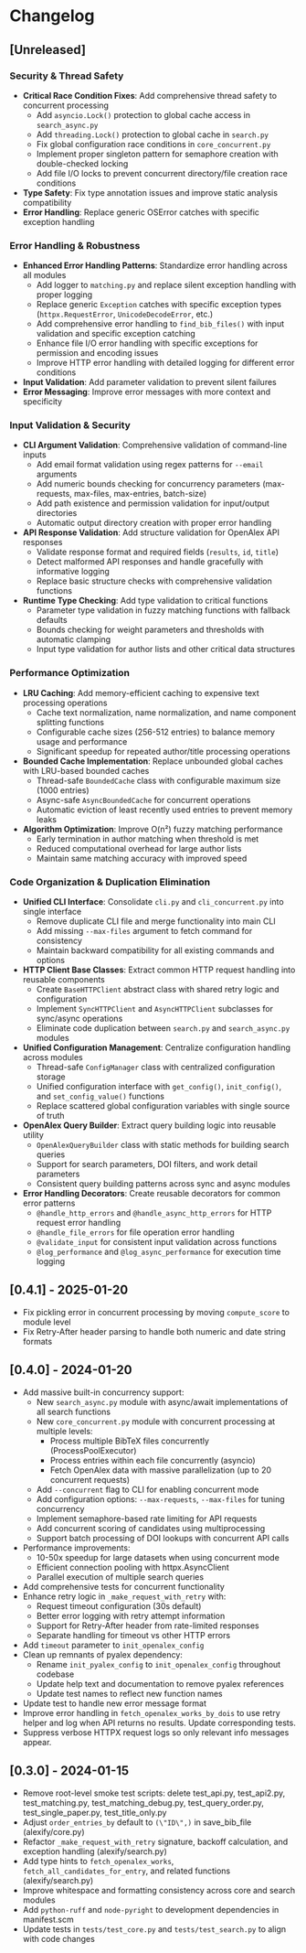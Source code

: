 # Changelog

## [Unreleased]

### Security & Thread Safety
- **Critical Race Condition Fixes**: Add comprehensive thread safety to concurrent processing
  - Add `asyncio.Lock()` protection to global cache access in `search_async.py`
  - Add `threading.Lock()` protection to global cache in `search.py`
  - Fix global configuration race conditions in `core_concurrent.py`
  - Implement proper singleton pattern for semaphore creation with double-checked locking
  - Add file I/O locks to prevent concurrent directory/file creation race conditions
- **Type Safety**: Fix type annotation issues and improve static analysis compatibility
- **Error Handling**: Replace generic OSError catches with specific exception handling

### Error Handling & Robustness 
- **Enhanced Error Handling Patterns**: Standardize error handling across all modules
  - Add logger to `matching.py` and replace silent exception handling with proper logging
  - Replace generic `Exception` catches with specific exception types (`httpx.RequestError`, `UnicodeDecodeError`, etc.)
  - Add comprehensive error handling to `find_bib_files()` with input validation and specific exception catching  
  - Enhance file I/O error handling with specific exceptions for permission and encoding issues
  - Improve HTTP error handling with detailed logging for different error conditions
- **Input Validation**: Add parameter validation to prevent silent failures
- **Error Messaging**: Improve error messages with more context and specificity

### Input Validation & Security
- **CLI Argument Validation**: Comprehensive validation of command-line inputs
  - Add email format validation using regex patterns for `--email` arguments
  - Add numeric bounds checking for concurrency parameters (max-requests, max-files, max-entries, batch-size)
  - Add path existence and permission validation for input/output directories
  - Automatic output directory creation with proper error handling
- **API Response Validation**: Add structure validation for OpenAlex API responses
  - Validate response format and required fields (`results`, `id`, `title`)
  - Detect malformed API responses and handle gracefully with informative logging
  - Replace basic structure checks with comprehensive validation functions
- **Runtime Type Checking**: Add type validation to critical functions
  - Parameter type validation in fuzzy matching functions with fallback defaults
  - Bounds checking for weight parameters and thresholds with automatic clamping
  - Input type validation for author lists and other critical data structures

### Performance Optimization
- **LRU Caching**: Add memory-efficient caching to expensive text processing operations
  - Cache text normalization, name normalization, and name component splitting functions
  - Configurable cache sizes (256-512 entries) to balance memory usage and performance
  - Significant speedup for repeated author/title processing operations
- **Bounded Cache Implementation**: Replace unbounded global caches with LRU-based bounded caches
  - Thread-safe `BoundedCache` class with configurable maximum size (1000 entries)
  - Async-safe `AsyncBoundedCache` for concurrent operations
  - Automatic eviction of least recently used entries to prevent memory leaks
- **Algorithm Optimization**: Improve O(n²) fuzzy matching performance
  - Early termination in author matching when threshold is met
  - Reduced computational overhead for large author lists
  - Maintain same matching accuracy with improved speed

### Code Organization & Duplication Elimination
- **Unified CLI Interface**: Consolidate `cli.py` and `cli_concurrent.py` into single interface
  - Remove duplicate CLI file and merge functionality into main CLI
  - Add missing `--max-files` argument to fetch command for consistency
  - Maintain backward compatibility for all existing commands and options
- **HTTP Client Base Classes**: Extract common HTTP request handling into reusable components
  - Create `BaseHTTPClient` abstract class with shared retry logic and configuration
  - Implement `SyncHTTPClient` and `AsyncHTTPClient` subclasses for sync/async operations
  - Eliminate code duplication between `search.py` and `search_async.py` modules
- **Unified Configuration Management**: Centralize configuration handling across modules
  - Thread-safe `ConfigManager` class with centralized configuration storage
  - Unified configuration interface with `get_config()`, `init_config()`, and `set_config_value()` functions
  - Replace scattered global configuration variables with single source of truth
- **OpenAlex Query Builder**: Extract query building logic into reusable utility
  - `OpenAlexQueryBuilder` class with static methods for building search queries
  - Support for search parameters, DOI filters, and work detail parameters
  - Consistent query building patterns across sync and async modules
- **Error Handling Decorators**: Create reusable decorators for common error patterns
  - `@handle_http_errors` and `@handle_async_http_errors` for HTTP request error handling
  - `@handle_file_errors` for file operation error handling
  - `@validate_input` for consistent input validation across functions
  - `@log_performance` and `@log_async_performance` for execution time logging

## [0.4.1] - 2025-01-20
- Fix pickling error in concurrent processing by moving `compute_score` to module level
- Fix Retry-After header parsing to handle both numeric and date string formats

## [0.4.0] - 2024-01-20
- Add massive built-in concurrency support:
  - New `search_async.py` module with async/await implementations of all search functions
  - New `core_concurrent.py` module with concurrent processing at multiple levels:
    - Process multiple BibTeX files concurrently (ProcessPoolExecutor)
    - Process entries within each file concurrently (asyncio)
    - Fetch OpenAlex data with massive parallelization (up to 20 concurrent requests)
  - Add `--concurrent` flag to CLI for enabling concurrent mode
  - Add configuration options: `--max-requests`, `--max-files` for tuning concurrency
  - Implement semaphore-based rate limiting for API requests
  - Add concurrent scoring of candidates using multiprocessing
  - Support batch processing of DOI lookups with concurrent API calls
- Performance improvements:
  - 10-50x speedup for large datasets when using concurrent mode
  - Efficient connection pooling with httpx.AsyncClient
  - Parallel execution of multiple search queries
- Add comprehensive tests for concurrent functionality
- Enhance retry logic in `_make_request_with_retry` with:
  - Request timeout configuration (30s default)
  - Better error logging with retry attempt information
  - Support for Retry-After header from rate-limited responses
  - Separate handling for timeout vs other HTTP errors
- Add `timeout` parameter to `init_openalex_config`
- Clean up remnants of pyalex dependency:
  - Rename `init_pyalex_config` to `init_openalex_config` throughout codebase
  - Update help text and documentation to remove pyalex references
  - Update test names to reflect new function names
- Update test to handle new error message format
- Improve error handling in `fetch_openalex_works_by_dois` to use retry helper
  and log when API returns no results. Update corresponding tests.
- Suppress verbose HTTPX request logs so only relevant info messages appear.

## [0.3.0] - 2024-01-15

- Remove root-level smoke test scripts: delete test_api.py, test_api2.py, test_matching.py, test_matching_debug.py, test_query_order.py, test_single_paper.py, test_title_only.py
- Adjust `order_entries_by` default to `(\"ID\",)` in save_bib_file (alexify/core.py)
- Refactor `_make_request_with_retry` signature, backoff calculation, and exception handling (alexify/search.py)
- Add type hints to `fetch_openalex_works`, `fetch_all_candidates_for_entry`, and related functions (alexify/search.py)
- Improve whitespace and formatting consistency across core and search modules
- Add `python-ruff` and `node-pyright` to development dependencies in manifest.scm
- Update tests in `tests/test_core.py` and `tests/test_search.py` to align with code changes
